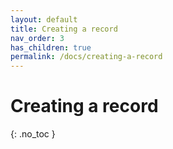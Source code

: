 ```yaml
---
layout: default
title: Creating a record
nav_order: 3
has_children: true
permalink: /docs/creating-a-record
---
```


# Creating a record
{: .no_toc }